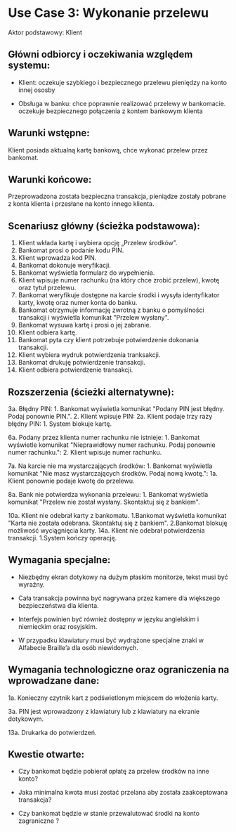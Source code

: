 Use Case 3: Wykonanie przelewu
=====================

Aktor podstawowy: Klient

Główni odbiorcy i oczekiwania względem systemu:
-----------------------------------------------

- Klient: oczekuje szybkiego i bezpiecznego przelewu pieniędzy na konto innej ososby 

- Obsługa w banku: chce poprawnie realizować przelewy w bankomacie. oczekuje bezpiecznego połączenia z kontem bankowym klienta

Warunki wstępne:
----------------
Klient posiada aktualną kartę bankową, chce wykonać przelew przez bankomat.


Warunki końcowe:
----------------

Przeprowadzona została bezpieczna transakcja, pieniądze zostały pobrane z konta klienta i przesłane na konto innego klienta.


Scenariusz główny (ścieżka podstawowa):
---------------------------------------
1. Klient wkłada kartę i wybiera opcję „Przelew środków”.
2. Bankomat prosi o podanie kodu PIN.
3. Klient wprowadza kod PIN.
4. Bankomat dokonuje weryfikacji.
5. Bankomat wyświetla formularz do wypełnienia.
6. Klient wpisuje numer rachunku (na który chce zrobić przelew), kwotę oraz tytuł przelewu.
7. Bankomat weryfikuje dostępne na karcie środki i wysyła identyfikator karty, kwotę oraz numer konta do banku.
8. Bankomat otrzymuje informację zwrotną z banku o pomyślności transakcji i wyświetla komunikat "Przelew wysłany".
9. Bankomat wysuwa kartę i prosi o jej zabranie.
10. Klient odbiera kartę.
11. Bankomat pyta czy klient potrzebuje potwierdzenie dokonania transakcji.
12. Klient wybiera wydruk potwierdzenia tranksakcji.
13. Bankomat drukuję potwierdzenie transakcji.
14. Klient odbiera potwierdzenie transakcji.


Rozszerzenia (ścieżki alternatywne):
------------------------------------

 3a. Błędny PIN:
		1. Bankomat wyświetla komunikat "Podany PIN jest błędny. Podaj ponownie PIN.".
		2. Klient wpisuje PIN:
		2a. Klient podaje trzy razy błędny PIN:
			1. System blokuje kartę.

 6a. Podany przez klienta numer rachunku nie istnieje:
		1. Bankomat wyświetle komunikat "Nieprawidłowy numer rachunku. Podaj ponownie numer rachunku.":
		2. Klient wpisuje numer rachunku.

 7a. Na karcie nie ma wystarczających środków: 
		1. Bankomat wyświetla komunikat "Nie masz wystarczających środków. Podaj nową kwotę.":
		1a. Klient ponownie podaje kwotę do przelewu.

 8a. Bank nie potwierdza wykonania przelewu:
		1. Bankomat wyświetla komunikat "Przelew nie został wysłany. Skontaktuj się z bankiem".
		
 10a. Klient nie odebrał karty z bankomatu.
 		1.Bankomat wyświetla komunikat "Karta nie została odebrana. Skontaktuj się z bankiem".
		2.Bankomat blokuję możliwość wyciągnięcia karty.
 14a. Klient nie odebrał potwierdzenia transakcji.
 		1.System kończy operację.

Wymagania specjalne:
--------------------

  - Niezbędny ekran dotykowy na dużym płaskim monitorze, tekst musi być wyraźny.
  
  - Cała transakcja powinna być nagrywana przez kamere dla większego bezpieczeństwa dla klienta.

  - Interfejs powinien być również dostępny w języku angielskim i niemieckim oraz rosyjskim.

  - W przypadku klawiatury musi być wydrążone specjalne znaki w Alfabecie Braille’a dla osób niewidomych.



Wymagania technologiczne oraz ograniczenia na wprowadzane dane:
---------------------------------------------------------------

 1a. Konieczny czytnik kart z podświetlonym miejscem do włożenia karty.

 3a. PIN jest wprowadzony z klawiatury lub z klawiatury na ekranie dotykowym.

 13a. Drukarka do potwierdzeń.

Kwestie otwarte:
----------------

  - Czy bankomat będzie pobierał opłatę za przelew środków na inne konto?

  - Jaka minimalna kwota musi zostać przelana aby została zaakceptowana transakcja?
 
  - Czy bankomat będzie w stanie przewalutować środki na konto zagraniczne ? 
